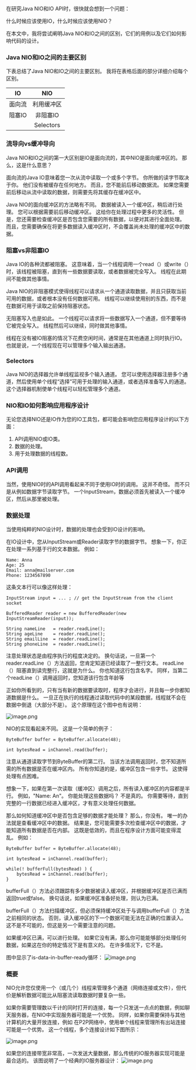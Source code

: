 在研究Java NIO和IO API时，很快就会想到一个问题：

什么时候应该使用IO，什么时候应该使用NIO？

在本文中，我将尝试阐明Java NIO和IO之间的区别，它们的用例以及它们如何影响代码的设计。
###  Java NIO和IO之间的主要区别
下表总结了Java NIO和IO之间的主要区别。 我将在表格后面的部分详细介绍每个区别。

|IO           |   NIO|
|:----:|:----:|
|面向流   | 利用缓冲区|
|阻塞IO    |  非阻塞IO |
   |              |Selectors|
###  流导向vs缓冲导向
Java NIO和IO之间的第一大区别是IO是面向流的，其中NIO是面向缓冲区的。 那么，这是什么意思？

面向流的Java IO意味着您一次从流中读取一个或多个字节。 你所做的读字节取决于你。 他们没有被缓存在任何地方。 而且，您不能前后移动数据流。 如果您需要前后移动从流中读取的数据，则需要先将其缓存在缓冲区中。

Java NIO的面向缓冲区的方法略有不同。 数据被读入一个缓冲区，稍后进行处理。 您可以根据需要前后移动缓冲区。 这给你在处理过程中更多的灵活性。 但是，您还需要检查缓冲区是否包含您需要的所有数据，以便对其进行全面处理。 而且，您需要确保在将更多数据读入缓冲区时，不会覆盖尚未处理的缓冲区中的数据。
###  阻塞vs非阻塞IO
Java IO的各种流都被阻塞。 这意味着，当一个线程调用一个read（）或write（）时，该线程被阻塞，直到有一些数据要读取，或者数据被完全写入。 线程在此期间不能做其他事情。

Java NIO的非阻塞模式使得线程可以请求从一个通道读取数据，并且只获取当前可用的数据，或者根本没有任何数据可用。 线程可以继续使用别的东西，而不是在数据可用于读取之前保持阻塞状态。

无阻塞写入也是如此。 一个线程可以请求将一些数据写入一个通道，但不要等待它被完全写入。 线程然后可以继续，同时做其他事情。

线程在没有被IO阻塞的情况下花费空闲时间，通常是在其他通道上同时执行IO。 也就是说，一个线程现在可以管理多个输入输出通道。

###  Selectors
Java NIO的选择器允许单线程监视多个输入通道。 您可以使用选择器注册多个通道，然后使用单个线程“选择”可用于处理的输入通道，或者选择准备写入的通道。 这个选择器机制使单个线程可以轻松管理多个通道。
###  NIO和IO如何影响应用程序设计
无论您选择NIO还是IO作为您的IO工具包，都可能会影响您应用程序设计的以下方面：

1. API调用NIO或IO类。
2. 数据的处理。
3. 用于处理数据的线程数。
###  API调用
当然，使用NIO时的API调用看起来不同于使用IO时的调用。 这并不奇怪。 而不只是从例如数据字节读取字节。 一个InputStream，数据必须首先被读入一个缓冲区，然后从那里被处理。
###  数据处理
当使用纯粹的NIO设计时，数据的处理也会受到IO设计的影响。

在IO设计中，您从InputStream或Reader读取字节的数据字节。 想象一下，你正在处理一系列基于行的文本数据。 例如：
```
Name: Anna
Age: 25
Email: anna@mailserver.com
Phone: 1234567890
```
这条文本行可以像这样处理：
```
InputStream input = ... ; // get the InputStream from the client socket

BufferedReader reader = new BufferedReader(new InputStreamReader(input));

String nameLine   = reader.readLine();
String ageLine    = reader.readLine();
String emailLine  = reader.readLine();
String phoneLine  = reader.readLine();
```
注意处理状态是由程序执行的程度决定的。 换句话说，一旦第一个reader.readLine（）方法返回，您肯定知道已经读取了一整行文本。 readLine（）阻塞直到读完整行，这就是为什么。 你也知道这行包含名字。 同样，当第二个readLine（）调用返回时，您知道该行包含年龄等

正如你所看到的，只有当有新的数据要读取时，程序才会进行，并且每一步你都知道数据是什么。 一旦正在执行的线程通过读取代码中的某段数据，线程就不会在数据中倒退（大部分不是）。 这个原理在这个图中也有说明：

![image.png](http://upload-images.jianshu.io/upload_images/5786888-cb030e7e28f3d662.png?imageMogr2/auto-orient/strip%7CimageView2/2/w/1240)

NIO的实现看起来不同。 这是一个简单的例子：
```
ByteBuffer buffer = ByteBuffer.allocate(48);

int bytesRead = inChannel.read(buffer);
```
注意从通道读取字节到ByteBuffer的第二行。 当该方法调用返回时，您不知道所需的所有数据是否在缓冲区内。 所有你知道的是，缓冲区包含一些字节。 这使得处理有点困难。

想象一下，如果在第一次读取（缓冲区）调用之后，所有读入缓冲区的内容都是半行。 例如，"Name: An"。 你能处理这些数据吗？ 不是真的。 你需要等待，直到完整的一行数据已经进入缓冲区，才有意义处理任何数据。

那么如何知道缓冲区中是否包含足够的数据才能处理？ 那么，你没有。 唯一的办法就是查看缓冲区中的数据。 结果是，您可能需要多次检查缓冲区中的数据，才能知道所有数据是否在内部。 这既是低效的，而且在程序设计方面可能变得混乱。 例如：
```
ByteBuffer buffer = ByteBuffer.allocate(48);

int bytesRead = inChannel.read(buffer);

while(! bufferFull(bytesRead) ) {
    bytesRead = inChannel.read(buffer);
}
```
bufferFull（）方法必须跟踪有多少数据被读入缓冲区，并根据缓冲区是否已满而返回true或false。 换句话说，如果缓冲区准备好处理，则认为已满。

bufferFull（）方法扫描缓冲区，但必须保持缓冲区处于与调用bufferFull（）方法之前相同的状态。 否则，读入缓冲区的下一个数据可能无法在正确的位置读入。 这不是不可能的，但这是另一个需要注意的问题。

如果缓冲区已满，可以进行处理。 如果它没有满，那么你可能能够部分处理任何数据，如果这在你的特定情况下是有意义的。 在许多情况下，它不是。

图中显示了is-data-in-buffer-ready循环：
![image.png](http://upload-images.jianshu.io/upload_images/5786888-452ed5f41ee0428d.png?imageMogr2/auto-orient/strip%7CimageView2/2/w/1240)
###  概要
NIO允许您仅使用一个（或几个）线程来管理多个通道（网络连接或文件），但代价是解析数据可能比从阻塞流读取数据时要复杂一些。

如果你需要管理数以千计的同时打开的连接，每一个只发送一点点的数据，例如聊天服务器，在NIO中实现服务器可能是一个优势。 同样，如果你需要保持与其他计算机的大量开放连接，例如 在P2P网络中，使用单个线程来管理所有出站连接可能是一个优势。 这一个线程，多个连接设计如下图所示：

![image.png](http://upload-images.jianshu.io/upload_images/5786888-8b66bc83f7b918a4.png?imageMogr2/auto-orient/strip%7CimageView2/2/w/1240)

如果您的连接带宽非常高，一次发送大量数据，那么传统的IO服务器实现可能是最合适的。 该图说明了一个经典的IO服务器设计：
![image.png](http://upload-images.jianshu.io/upload_images/5786888-461e55be80d6e5b8.png?imageMogr2/auto-orient/strip%7CimageView2/2/w/1240)




















